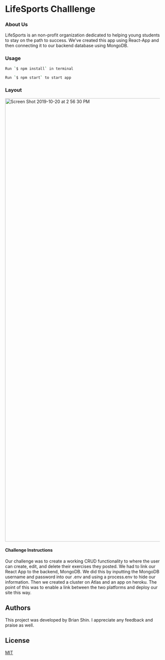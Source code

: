 
# LifeSports Challlenge 

### About Us

LifeSports is an non-profit organization dedicated to helping young students to stay on the path to success. We've created this app using React-App and then connecting it to our backend database using MongoDB.

### Usage

```bash
Run `$ npm install` in terminal

Run `$ npm start` to start app
```

### Layout
<img width="1440" alt="Screen Shot 2019-10-20 at 2 56 30 PM" src="https://user-images.githubusercontent.com/52217063/67208974-81f63480-f3e4-11e9-87c3-e6e124e13df0.png">

#### Challenge Instructions

Our challenge was to create a working CRUD functionality to where the user can create, edit, and delete their exercises they posted. We had to link our React App to the backend, MongoDB. We did this by inputting the MongoDB username and password into our .env and using a process.env to hide our information. Then we created a cluster on Atlas and an app on heroku. The point of this was to enable a link between the two platforms and deploy our site this way.

## Authors

This project was developed by Brian Shin. I appreciate any feedback and praise as well. 

## License

[MIT](https://choosealicense.com/licenses/mit/#)

